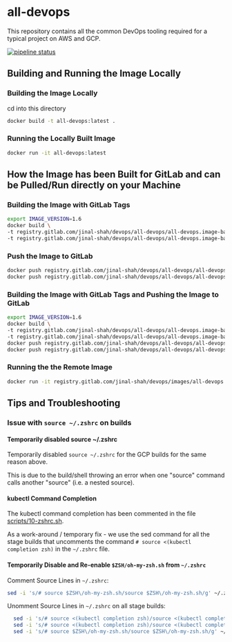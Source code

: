 # all-devops

This repository contains all the common DevOps tooling required for a typical project on AWS and GCP.

[![pipeline status](https://gitlab.com/jinal-shah/devops/images/badges/master/pipeline.svg)](https://gitlab.com/jinal-shah/devops/images/-/commits/master)

## Building and Running the Image Locally

### Building the Image Locally

cd into this directory

```bash
docker build -t all-devops:latest .
```

### Running the Locally Built Image

```bash
docker run -it all-devops:latest
```

## How the Image has been Built for GitLab and can be Pulled/Run directly on your Machine

### Building the Image with GitLab Tags

```bash
export IMAGE_VERSION=1.6
docker build \
-t registry.gitlab.com/jinal-shah/devops/all-devops/all-devops.image-base.centos:latest \
-t registry.gitlab.com/jinal-shah/devops/all-devops/all-devops.image-base.centos:${IMAGE_VERSION} .
```

### Push the Image to GitLab

```bash
docker push registry.gitlab.com/jinal-shah/devops/all-devops/all-devops.image-base.centos:latest && \
docker push registry.gitlab.com/jinal-shah/devops/all-devops/all-devops.image-base.centos:${IMAGE_VERSION}
```

### Building the Image with GitLab Tags and Pushing the Image to GitLab

```bash
export IMAGE_VERSION=1.6
docker build \
-t registry.gitlab.com/jinal-shah/devops/all-devops/all-devops.image-base.centos:latest \
-t registry.gitlab.com/jinal-shah/devops/all-devops/all-devops.image-base.centos:${IMAGE_VERSION} . && \
docker push registry.gitlab.com/jinal-shah/devops/all-devops/all-devops.image-base.centos:latest && \
docker push registry.gitlab.com/jinal-shah/devops/all-devops/all-devops.image-base.centos:${IMAGE_VERSION}
```

### Running the the Remote Image

```bash
docker run -it registry.gitlab.com/jinal-shah/devops/images/all-devops.image-base.centos
```

## Tips and Troubleshooting

### Issue with `source ~/.zshrc` on builds

#### Temporarily disabled source ~/.zshrc

Temporarily disabled `source ~/.zshrc` for the GCP builds for the same reason above.

This is due to the build/shell throwing an error when one "source" command calls another "source" (i.e. a nested source).

#### kubectl Command Completion

The kubectl command completion has been commented in the file [scripts/10-zshrc.sh](./scripts/10-zshrc.sh).

As a work-around / temporary fix - we use the sed command for all the stage builds that uncomments the command `# source <(kubectl completion zsh)` in the `~/.zshrc` file.

#### Temporarily Disable and Re-enable `$ZSH/oh-my-zsh.sh` from `~/.zshrc`

Comment Source Lines in `~/.zshrc`:

```bash
sed -i 's/# source $ZSH\/oh-my-zsh.sh/source $ZSH\/oh-my-zsh.sh/g' ~/.zshrc
```

Unomment Source Lines in `~/.zshrc` on all stage builds:

```bash
  sed -i 's/# source <(kubectl completion zsh)/source <(kubectl completion zsh)/g' ~/.zshrc && \
  sed -i 's/# source <(kubectl completion zsh)/source <(kubectl completion zsh)/g' ~/.bashrc && \
  sed -i 's/# source $ZSH\/oh-my-zsh.sh/source $ZSH\/oh-my-zsh.sh/g' ~/.zshrc
```
